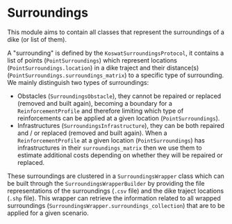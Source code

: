 # Surroundings

This module aims to contain all classes that represent the surroundings of a dike (or list of them).

A "surrounding" is defined by the `KoswatSurroundingsProtocol`, it contains a list of points (`PointSurroundings`) which represent locations (`PointSurroundings.location`) in a dike traject and their distance(s) (`PointSurroundings.surroundings_matrix`) to a specific type of surrounding. We mainly distinguish two types of surroundings:

- Obstacles (`SurroundingsObstacle`), they cannot be repaired or replaced (removed and built again), becoming a boundary for a `ReinforcementProfile` and therefore limiting which type of reinforcements can be applied at a given location (`PointSurroundings`).
- Infrastructures (`SurroundingsInfrastructure`), they can be both repaired and / or replaced (removed and built again). When a `ReinforcementProfile` at a given location (`PointSurroundings`) has infrastructures in their `surroundings_matrix` then we use them to estimate additional costs depending on whether they will be repaired or replaced.

These surroundings are clustered in a `SurroundingsWrapper` class which can be built through the `SurroundingsWrapperBuilder` by providing the file representations of the surroundings (`.csv` file) and the dike traject locations (`.shp` file). This wrapper can retrieve the information related to all wrapped surroundings (`SurroundingsWrapper.surroundings_collection`) that are to be applied for a given scenario.
